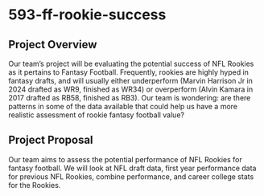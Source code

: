 # 593-ff-rookie-success

## Project Overview
Our team’s project will be evaluating the potential success of NFL Rookies as it pertains to Fantasy Football. Frequently, rookies are highly hyped in fantasy drafts, and will usually either underperform (Marvin Harrison Jr in 2024 drafted as WR9, finished as WR34) or overperform (Alvin Kamara in 2017 drafted as RB58, finished as RB3). Our team is wondering: are there patterns in some of the data available that could help us have a more realistic assessment of rookie fantasy football value?

## Project Proposal
Our team aims to assess the potential performance of NFL Rookies for fantasy football. We will look at NFL draft data, first year performance data for previous NFL Rookies, combine performance, and career college stats for the Rookies.

